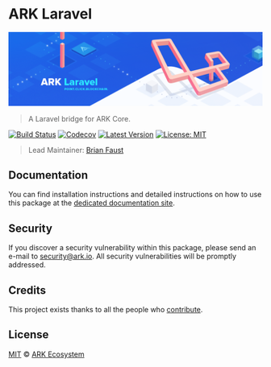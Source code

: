 # ARK Laravel

<p align="center">
    <img src="https://github.com/ArkEcosystem/laravel/blob/master/banner.png" />
</p>

> A Laravel bridge for ARK Core.

[![Build Status](https://badgen.now.sh/circleci/github/ArkEcosystem/laravel)](https://circleci.com/gh/ArkEcosystem/laravel)
[![Codecov](https://badgen.now.sh/codecov/c/github/arkecosystem/laravel)](https://codecov.io/gh/arkecosystem/laravel)
[![Latest Version](https://badgen.now.sh/github/release/ArkEcosystem/laravel)](https://github.com/ArkEcosystem/laravel/releases)
[![License: MIT](https://badgen.now.sh/badge/license/MIT/green)](https://opensource.org/licenses/MIT)

> Lead Maintainer: [Brian Faust](https://github.com/faustbrian)

## Documentation

You can find installation instructions and detailed instructions on how to use this package at the [dedicated documentation site](https://docs.ark.io/api/sdk/frameworks/laravel.html).

## Security

If you discover a security vulnerability within this package, please send an e-mail to security@ark.io. All security vulnerabilities will be promptly addressed.

## Credits

This project exists thanks to all the people who [contribute](../../contributors).

## License

[MIT](LICENSE) © [ARK Ecosystem](https://ark.io)
